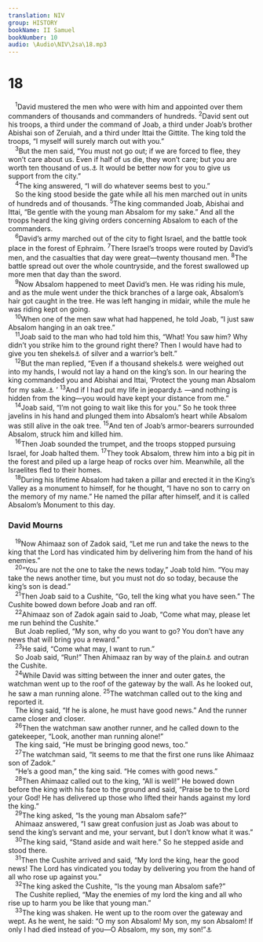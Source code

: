 ```yaml
---
translation: NIV
group: HISTORY
bookName: II Samuel 
bookNumber: 10
audio: \Audio\NIV\2sa\18.mp3
---
```


<div class="title"><h1>18</h1></div>
<span class="verse 2sa_18_1"> <sup>1</sup>David mustered the men who were with him and appointed over them commanders of thousands and commanders of hundreds. </span>
<span class="verse 2sa_18_2"><sup>2</sup>David sent out his troops, a third under the command of Joab, a third under Joab’s brother Abishai son of Zeruiah, and a third under Ittai the Gittite. The king told the troops, “I myself will surely march out with you.” <br/></span>
<span class="verse 2sa_18_3"> <sup>3</sup>But the men said, “You must not go out; if we are forced to flee, they won’t care about us. Even if half of us die, they won’t care; but you are worth ten thousand of us.<a data-toggle="tooltip" data-placement="bottom" title="Two Hebrew manuscripts, some Septuagint manuscripts and Vulgate; most Hebrew manuscripts care; for now there are ten thousand like us">⚓</a> It would be better now for you to give us support from the city.” <br/></span>
<span class="verse 2sa_18_4"> <sup>4</sup>The king answered, “I will do whatever seems best to you.” <br/> So the king stood beside the gate while all his men marched out in units of hundreds and of thousands. </span>
<span class="verse 2sa_18_5"><sup>5</sup>The king commanded Joab, Abishai and Ittai, “Be gentle with the young man Absalom for my sake.” And all the troops heard the king giving orders concerning Absalom to each of the commanders. <br/></span>
<span class="verse 2sa_18_6"> <sup>6</sup>David’s army marched out of the city to fight Israel, and the battle took place in the forest of Ephraim. </span>
<span class="verse 2sa_18_7"><sup>7</sup>There Israel’s troops were routed by David’s men, and the casualties that day were great—twenty thousand men. </span>
<span class="verse 2sa_18_8"><sup>8</sup>The battle spread out over the whole countryside, and the forest swallowed up more men that day than the sword. <br/></span>
<span class="verse 2sa_18_9"> <sup>9</sup>Now Absalom happened to meet David’s men. He was riding his mule, and as the mule went under the thick branches of a large oak, Absalom’s hair got caught in the tree. He was left hanging in midair, while the mule he was riding kept on going. <br/></span>
<span class="verse 2sa_18_10"> <sup>10</sup>When one of the men saw what had happened, he told Joab, “I just saw Absalom hanging in an oak tree.” <br/></span>
<span class="verse 2sa_18_11"> <sup>11</sup>Joab said to the man who had told him this, “What! You saw him? Why didn’t you strike him to the ground right there? Then I would have had to give you ten shekels<a data-toggle="tooltip" data-placement="bottom" title="That is, about 4 ounces or about 115 grams">⚓</a> of silver and a warrior’s belt.” <br/></span>
<span class="verse 2sa_18_12"> <sup>12</sup>But the man replied, “Even if a thousand shekels<a data-toggle="tooltip" data-placement="bottom" title="That is, about 25 pounds or about 12 kilograms">⚓</a> were weighed out into my hands, I would not lay a hand on the king’s son. In our hearing the king commanded you and Abishai and Ittai, ‘Protect the young man Absalom for my sake.<a data-toggle="tooltip" data-placement="bottom" title="A few Hebrew manuscripts, Septuagint, Vulgate and Syriac; most Hebrew manuscripts may be translated Absalom, whoever you may be.">⚓</a> ’ </span>
<span class="verse 2sa_18_13"><sup>13</sup>And if I had put my life in jeopardy<a data-toggle="tooltip" data-placement="bottom" title="Or Otherwise, if I had acted treacherously toward him">⚓</a> —and nothing is hidden from the king—you would have kept your distance from me.” <br/></span>
<span class="verse 2sa_18_14"> <sup>14</sup>Joab said, “I’m not going to wait like this for you.” So he took three javelins in his hand and plunged them into Absalom’s heart while Absalom was still alive in the oak tree. </span>
<span class="verse 2sa_18_15"><sup>15</sup>And ten of Joab’s armor-bearers surrounded Absalom, struck him and killed him. <br/></span>
<span class="verse 2sa_18_16"> <sup>16</sup>Then Joab sounded the trumpet, and the troops stopped pursuing Israel, for Joab halted them. </span>
<span class="verse 2sa_18_17"><sup>17</sup>They took Absalom, threw him into a big pit in the forest and piled up a large heap of rocks over him. Meanwhile, all the Israelites fled to their homes. <br/></span>
<span class="verse 2sa_18_18"> <sup>18</sup>During his lifetime Absalom had taken a pillar and erected it in the King’s Valley as a monument to himself, for he thought, “I have no son to carry on the memory of my name.” He named the pillar after himself, and it is called Absalom’s Monument to this day. <br/></span>
<div class="title"><h3>David Mourns </h3></div>
<span class="verse 2sa_18_19"> <sup>19</sup>Now Ahimaaz son of Zadok said, “Let me run and take the news to the king that the Lord has vindicated him by delivering him from the hand of his enemies.” <br/></span>
<span class="verse 2sa_18_20"> <sup>20</sup>“You are not the one to take the news today,” Joab told him. “You may take the news another time, but you must not do so today, because the king’s son is dead.” <br/></span>
<span class="verse 2sa_18_21"> <sup>21</sup>Then Joab said to a Cushite, “Go, tell the king what you have seen.” The Cushite bowed down before Joab and ran off. <br/></span>
<span class="verse 2sa_18_22"> <sup>22</sup>Ahimaaz son of Zadok again said to Joab, “Come what may, please let me run behind the Cushite.” <br/> But Joab replied, “My son, why do you want to go? You don’t have any news that will bring you a reward.” <br/></span>
<span class="verse 2sa_18_23"> <sup>23</sup>He said, “Come what may, I want to run.” <br/> So Joab said, “Run!” Then Ahimaaz ran by way of the plain<a data-toggle="tooltip" data-placement="bottom" title="That is, the plain of the Jordan">⚓</a> and outran the Cushite. <br/></span>
<span class="verse 2sa_18_24"> <sup>24</sup>While David was sitting between the inner and outer gates, the watchman went up to the roof of the gateway by the wall. As he looked out, he saw a man running alone. </span>
<span class="verse 2sa_18_25"><sup>25</sup>The watchman called out to the king and reported it. <br/> The king said, “If he is alone, he must have good news.” And the runner came closer and closer. <br/></span>
<span class="verse 2sa_18_26"> <sup>26</sup>Then the watchman saw another runner, and he called down to the gatekeeper, “Look, another man running alone!” <br/> The king said, “He must be bringing good news, too.” <br/></span>
<span class="verse 2sa_18_27"> <sup>27</sup>The watchman said, “It seems to me that the first one runs like Ahimaaz son of Zadok.” <br/> “He’s a good man,” the king said. “He comes with good news.” <br/></span>
<span class="verse 2sa_18_28"> <sup>28</sup>Then Ahimaaz called out to the king, “All is well!” He bowed down before the king with his face to the ground and said, “Praise be to the Lord your God! He has delivered up those who lifted their hands against my lord the king.” <br/></span>
<span class="verse 2sa_18_29"> <sup>29</sup>The king asked, “Is the young man Absalom safe?” <br/> Ahimaaz answered, “I saw great confusion just as Joab was about to send the king’s servant and me, your servant, but I don’t know what it was.” <br/></span>
<span class="verse 2sa_18_30"> <sup>30</sup>The king said, “Stand aside and wait here.” So he stepped aside and stood there. <br/></span>
<span class="verse 2sa_18_31"> <sup>31</sup>Then the Cushite arrived and said, “My lord the king, hear the good news! The Lord has vindicated you today by delivering you from the hand of all who rose up against you.” <br/></span>
<span class="verse 2sa_18_32"> <sup>32</sup>The king asked the Cushite, “Is the young man Absalom safe?” <br/> The Cushite replied, “May the enemies of my lord the king and all who rise up to harm you be like that young man.” <br/></span>
<span class="verse 2sa_18_33"> <sup>33</sup>The king was shaken. He went up to the room over the gateway and wept. As he went, he said: “O my son Absalom! My son, my son Absalom! If only I had died instead of you—O Absalom, my son, my son!”<a data-toggle="tooltip" data-placement="bottom" title="In Hebrew texts this verse (18:33) is numbered 19:1.">⚓</a><br/></span>
